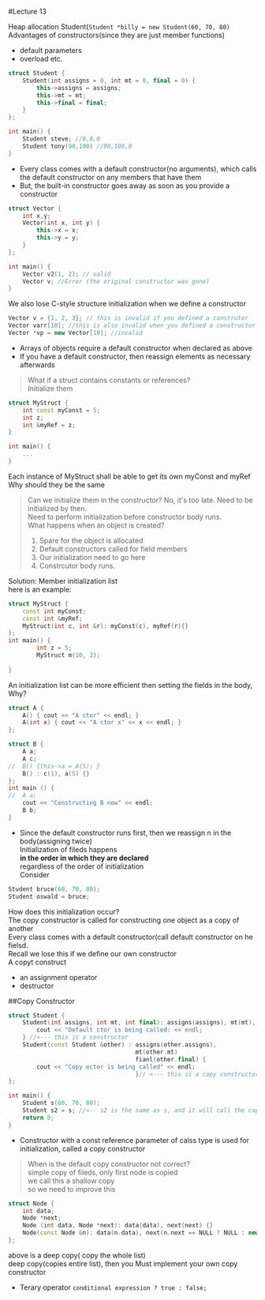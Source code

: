 #Lecture 13
  
Heap allocation Student(`Student *billy = new Student(60, 70, 80)`  
Advantages of constructors(since they are just member functions)  
- default parameters
- overload etc.

```C++
struct Student {
	Student(int assigns = 0, int mt = 0, final = 0) {
		this->assigns = assigns;
		this->mt = mt;
		this->final = final;
	}
};

int main() {
	Student steve; //0,0,0
	Student tony(90,100) //90,100,0
}
```
- Every class comes with a default constructor(no arguments), which calls  
the default constructor on any members that have them
- But, the built-in constructor goes away as soon as you provide a constructor
```C++
struct Vector {
	int x,y;
	Vector(int x, int y) {
		this->x = x;
		this->y = y;
	}
};

int main() {
	Vector v2(1, 2); // valid
	Vector v; //Error (the original constructor was gone)
}
```
We also lose C-style structure initialization when we define a constructor  
```C++
Vector v = {1, 2, 3}; // this is invalid if you defined a construtor
Vector varr[10]; //this is also invalid when you defined a constructor
Vector *vp = new Vector[10]; //invalid
```
- Arrays of objects require a default constructor when declared as above
- If you have a default constructor, then reassign elements as necessary afterwards  
>What if a struct contains constants or references?  
>Initialize them
```C++
struct MyStruct {
	int const myConst = 5;
	int z;
	int &myRef = z;
}

int main() {
	...
}
```
Each instance of MyStruct shall be able to get its own myConst and myRef  
Why should they be the same  
>Can we initialize them in the constructor?
>No, it's too late. Need to be initialized by then.  
>Need to perform initialization before constructor body runs.  
>What happens when an object is created?  
>1. Spare for the object is allocated  
>2. Default constructors called for field members  
>3. Our initialization need to go here  
>4. Constrcutor body runs.  

Solution: Member initialization list  
here is an example:  

```C++
struct MyStruct {
	const int myConst;
	const int &myRef;
	MyStruct(int c, int &r): myConst(c), myRef(r){}
};
int main() {
		int z = 5;
		MyStruct m(10, 2);
	
}
```
  
An initialization list can be more efficient then setting the fields in the body, Why?  

```C++
struct A {
	A() { cout << "A ctor" << endl; }
	A(int x) { cout << "A ctor x" << x << endl; }
};

struct B {
	A a;
	A c;
//	B() {this->a = A(5); }
	B() : c(1), a(5) {}
};
int main () {
//	A a;
	cout << "Constructing B now" << endl;
	B b;
}
```
- Since the default constructor runs first, then we reassign n in the body(assigning twice)  
Initialization of fileds happens  
**in the order in which they are declared**  
regardless of the order of initialization  
Consider
```C++
Student bruce(60, 70, 80);
Student oswald = bruce;
```
How does this initialization occur?  
The copy constructor is called for constructing one object as a copy of another  
Every class comes with a default constructor(call default constructor on he fielsd.  
Recall we lose this if we define our own constructor  
A copyt construct  
- an assignment operator
- destructor


##Copy Constructor
```C++
struct Student {
	Student(int assigns, int mt, int final): assigns(assigns), mt(mt), final(final) {
		cout << "Default ctor is being called: << endl;
	} //<--- this is a constructor
	Student(const Student &other) : assigns(other.assigns),
									mt(other.mt)
									fianl(other.final) {
		cout << "Copy ector is being called" << endl;
									}// <--- this is a copy constructor
};

int main() {
	Student s(60, 70, 80);
	Student s2 = s; //<-- s2 is the same as s, and it will call the copy constructor
	return 0;
}
```
- Constructor with a const reference parameter of calss type is used for initialization, called a copy constructor  

>When is the default copy constructor not correct?  
>simple copy of fileds, only first node is copied  
>we call this a shallow copy  
>so we need to improve this  
```C++
struct Node {
	int data;
	Node *next;
	Node (int data, Node *next): data(data), next(next) {}
	Node(const Node &n): data(n.data), next(n.next == NULL ? NULL : new Node(*nnext)) {}
};
```
above is a deep copy( copy the whole list)  
deep copy(copies entire list), then you Must implement your own copy constructor  
- Terary operator `conditional expression ? true : false;`
										

